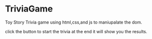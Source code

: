 # TriviaGame

Toy Story Trivia game using html,css,and js to maniupalate the dom.

click the button to start the trivia at the end it will show you the results.
